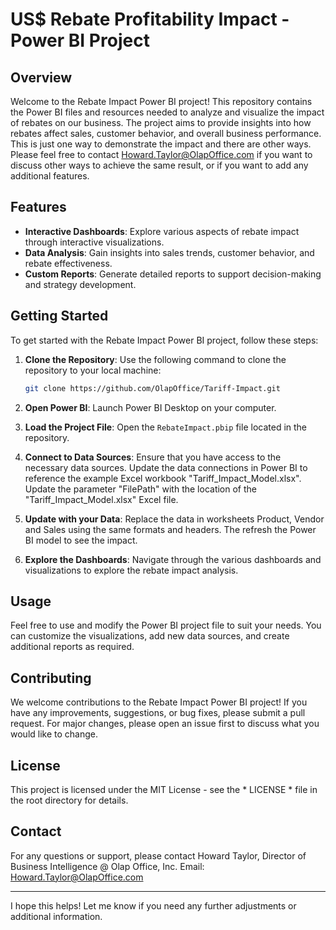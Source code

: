 # US$ Rebate Profitability Impact - Power BI Project

## Overview
Welcome to the Rebate Impact Power BI project! This repository contains the Power BI files and resources needed to analyze and visualize the impact of rebates on our business. The project aims to provide insights into how rebates affect sales, customer behavior, and overall business performance. This is just one way to demonstrate the impact and there are other ways. Please feel free to contact Howard.Taylor@OlapOffice.com if you want to discuss other ways to achieve the same result, or if you want to add any additional features.

## Features
- **Interactive Dashboards**: Explore various aspects of rebate impact through interactive visualizations.
- **Data Analysis**: Gain insights into sales trends, customer behavior, and rebate effectiveness.
- **Custom Reports**: Generate detailed reports to support decision-making and strategy development.

## Getting Started
To get started with the Rebate Impact Power BI project, follow these steps:

1. **Clone the Repository**: Use the following command to clone the repository to your local machine:
   ```bash
   git clone https://github.com/OlapOffice/Tariff-Impact.git
   ```

2. **Open Power BI**: Launch Power BI Desktop on your computer.

3. **Load the Project File**: Open the `RebateImpact.pbip` file located in the repository.

4. **Connect to Data Sources**: Ensure that you have access to the necessary data sources. Update the data connections in Power BI to reference the example Excel workbook "Tariff_Impact_Model.xlsx". Update the parameter "FilePath" with the location of the "Tariff_Impact_Model.xlsx" Excel file.

5. **Update with your Data**: Replace the data in worksheets Product, Vendor and Sales using the same formats and headers. The refresh the Power BI model to see the impact.

6. **Explore the Dashboards**: Navigate through the various dashboards and visualizations to explore the rebate impact analysis.

## Usage
Feel free to use and modify the Power BI project file to suit your needs. You can customize the visualizations, add new data sources, and create additional reports as required.

## Contributing
We welcome contributions to the Rebate Impact Power BI project! If you have any improvements, suggestions, or bug fixes, please submit a pull request. For major changes, please open an issue first to discuss what you would like to change.

## License
This project is licensed under the MIT License - see the * LICENSE * file in the root directory for details.

## Contact
For any questions or support, please contact Howard Taylor, Director of Business Intelligence @ Olap Office, Inc. Email: Howard.Taylor@OlapOffice.com

---

I hope this helps! Let me know if you need any further adjustments or additional information.
